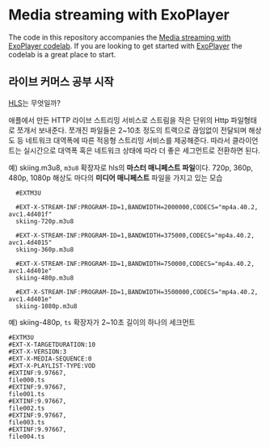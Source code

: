 Media streaming with ExoPlayer
===
The code in this repository accompanies the [Media streaming with ExoPlayer codelab](https://codelabs.developers.google.com/codelabs/exoplayer-intro). If you are looking to get started with [ExoPlayer](https://exoplayer.dev) the codelab is a great place to start.  

## 라이브 커머스 공부 시작

[HLS](https://ko.wikipedia.org/wiki/HTTP_%EB%9D%BC%EC%9D%B4%EB%B8%8C_%EC%8A%A4%ED%8A%B8%EB%A6%AC%EB%B0%8D)는 무엇일까?

애플에서 만든 HTTP 라이브 스트리밍 서비스로 스트림을 작은 단위의 Http 파일형태로 쪼개서 보내준다. 쪼개진 파일들은 2~10초 정도의 트랙으로 끊임없이 전달되며 해상도 등 네트워크 대역폭에 따른 적응형 스트리밍 서비스를 제공해준다.
따라서 클라이언트는 실시간으로 대역폭 혹은 네트워크 상태에 따라 더 좋은 세그먼트로 전환하면 된다.


예) skiing.m3u8, `m3u8` 확장자로 hls의 **마스터 매니페스트 파일**이다. 720p, 360p, 480p, 1080p 해상도 마다의 **미디어 매니페스트** 파일을 가지고 있는 모습

```
  #EXTM3U

  #EXT-X-STREAM-INF:PROGRAM-ID=1,BANDWIDTH=2000000,CODECS="mp4a.40.2, avc1.4d401f"
  skiing-720p.m3u8

  #EXT-X-STREAM-INF:PROGRAM-ID=1,BANDWIDTH=375000,CODECS="mp4a.40.2, avc1.4d4015"
  skiing-360p.m3u8

  #EXT-X-STREAM-INF:PROGRAM-ID=1,BANDWIDTH=750000,CODECS="mp4a.40.2, avc1.4d401e"
  skiing-480p.m3u8

  #EXT-X-STREAM-INF:PROGRAM-ID=1,BANDWIDTH=3500000,CODECS="mp4a.40.2, avc1.4d401e"
  skiing-1080p.m3u8
```


예) skiing-480p, `ts` 확장자가 2~10초 길이의 하나의 세크먼트
```
#EXTM3U
#EXT-X-TARGETDURATION:10
#EXT-X-VERSION:3
#EXT-X-MEDIA-SEQUENCE:0
#EXT-X-PLAYLIST-TYPE:VOD
#EXTINF:9.97667,
file000.ts
#EXTINF:9.97667,
file001.ts
#EXTINF:9.97667,
file002.ts
#EXTINF:9.97667,
file003.ts
#EXTINF:9.97667,
file004.ts
```

